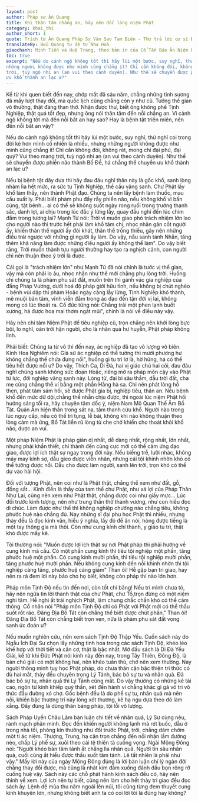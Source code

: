 ```yaml
---
layout: post
author: Pháp sư Ấn Quang
title: Khi thân tâm chẳng an, hãy nên dốc lòng niệm Phật 
category: khai_thi
author_short: 1
quote: Trích từ Ấn Quang Pháp Sư Văn Sao Tam Biên - Thư trả lời cư sĩ Đặng Bá Thành - Thư thứ nhất
translateBy: Bửu Quang tự đệ tử Như Hoà
giaochanh: Minh Tiến và Huệ Trang, theo bản in của Cổ Tấn Báo Ân Niệm Phật Đường, năm 2002.
toc: true
excerpt: "Nếu do cảnh ngộ không tốt thì hãy lùi một bước, suy nghĩ, thử nghĩ coi trong đời kẻ hơn mình cố nhiên là nhiều, nhưng
những người không được như mình cũng chẳng ít! Chỉ cần không đói, không rét, mong chi đại phú, đại quý? Vui theo mạng
trời, tuỳ ngộ nhi an (an vui theo cảnh duyên). Như thế sẽ chuyển được phiền não thành Bồ Đề, há chẳng thể chuyển
ưu khổ thành an lạc ư?"
---
```


Kể từ khi quen biết đến nay, chớp mắt đã sáu năm, chẳng những tinh sương đã mấy lượt thay đổi, mà quốc lịch cũng
chẳng còn y như cũ. Tướng thế gian vô thường, thật đáng than thở. Nhận được thư, biết ông không phế Tịnh Nghiệp,
thật quá tốt đẹp, nhưng ông nói thân tâm đến nỗi chẳng an. Vì cảnh ngộ không tốt mà đến nỗi bất an hay sao? Hay là
bệnh tật triền miên, nên đến nỗi bất an vậy?

Nếu do cảnh ngộ không tốt thì hãy lùi một bước, suy nghĩ, thử nghĩ coi trong đời kẻ hơn mình cố nhiên là nhiều, nhưng
những người không được như mình cũng chẳng ít! Chỉ cần không đói, không rét, mong chi đại phú, đại quý? Vui theo mạng
trời, tuỳ ngộ nhi an (an vui theo cảnh duyên). Như thế sẽ chuyển được phiền não thành Bồ Đề, há chẳng thể chuyển
ưu khổ thành an lạc ư?

Nếu bị bệnh tật dây dưa thì hãy đau đáu nghĩ thân này là gốc khổ, sanh lòng nhàm lìa hết mức, ra sức tu Tịnh Nghiệp,
thề cầu vãng sanh. Chư Phật lấy khổ làm thầy, nên thành Phật đạo. Chúng ta nên lấy bệnh làm thuốc, mau cầu xuất ly.
Phải biết phàm phu đầy rẫy phiền não, nếu không khổ vì bần cùng, tật bệnh... ai có thể sẽ không suốt ngày rong ruổi
trong trường thanh sắc, danh lợi, ai chịu trong lúc đắc ý lừng lẫy, quay đầu nghĩ đến lúc chìm đắm trong tương lai?
Mạnh Tử nói: Trời vì muốn giao phó trách nhiệm lớn lao cho người nào thì trước hết phải làm khổ tâm chí, nhọc nhằn gân
cốt người ấy, khiến thân thể người ấy đói khát, thân thể trống thiếu, gây nên những điều trái ngược với những gì người
ấy làm. Do vậy, nẫu sanh tánh Nhẫn, tăng thêm khả năng làm được những điều người ấy không thể làm". Do vậy biết rằng,
Trời muốn
thành tựu người thường hay tạo ra nghịch cảnh, con người chỉ nên thuận theo ý trời là được.

Cái gọi là "trách nhiệm lớn" như Mạnh Tử đã nói chính là tước vị thế gian, vậy mà còn phải lo âu, nhọc nhằn như thế mới
chẳng
phụ lòng trời. Huống chi chúng ta là phàm phu sát đất, muốn trên thì gánh vác gia nghiệp của đấng Pháp Vương, dưới hoá
độ pháp giới hữu tình, nếu không bị chút nghèo - bệnh vùi dập thì phàm Hoặc ngày càng lẫy lừng, Tịnh Nghiệp khó thành,
mê muội bản tâm, vĩnh viễn đắm trong ác đạo đến tận đời vị lai, không mong có lúc thoát ra. Cổ đức từng nói: Chẳng trải
một phen
lạnh buốt xương, há được hoa mai thơm ngát mũi", chính là nói về điều này vậy.

Hãy nên chí tâm Niệm Phật để tiêu nghiệp cũ, trọn chẳng nên khởi lòng bực bội, lo nghĩ, oán trời hận người, cho là
nhân quả hư huyễn, Phật pháp không linh.

Phải biết: Chúng ta từ vô thỉ đến nay, ác nghiệp đã tạo vô lượng vô biên. Kinh Hoa Nghiêm nói: Giả sử ác nghiệp có thể
tướng thì mười phương hư không chẳng thể chứa đựng nổi", huống gì tu trì lơ là, hờ hững, há có thể tiêu hết được nổi ư?
Do vậy,
Thích Ca, Di Đà, hai vị giáo chủ hai cõi, đau đáu nghĩ chúng sanh không sức đoạn Hoặc, riêng mở ra pháp môn cậy vào Phật
từ lực, đới nghiệp vãng sanh này. Lòng từ, đại bi sâu thẳm, dẫu trời đất, cha mẹ cũng chẳng thể ví bằng một phần Hằng hà
sa.
Chỉ nên phát lòng hổ thẹn, phát tâm sám hối, sẽ được Phật gia bị, nghiệp tiêu, thân an. Nếu bệnh khổ đến mức dữ
dội,chẳng thể nhẫn chịu
được, thì ngoài lúc niệm Phật hồi hướng sáng tối ra, hãy chuyên tâm dốc ý, niệm Nam Mô Quan Thế Âm Bồ Tát. Quán Âm hiện
thân trong sát na, tầm thanh cứu khổ. Người nào trong lúc nguy cấp, nếu có thể trì tụng, lễ bái, không khi nào không
thuận theo lòng
cảm mà ứng, Bồ Tát liền rũ lòng từ che chở khiến cho thoát khỏi khổ não, được an vui.

Một pháp Niệm Phật là pháp giản dị nhất, dễ dàng nhất, rộng nhất, lớn nhất, nhưng phải khẩn thiết, chí thành đến cùng
cực
mới có thể cảm ứng đạo giao, được lợi ích thật sự ngay trong đời này. Nếu biếng trễ, lười nhác, không mảy may kính sợ,
dẫu gieo được viễn nhân, nhưng cái tội khinh nhờn khó có thể tưởng được nổi. Dẫu cho được làm người, sanh lên trời, trọn
khó có
thể dự vào hải hội.

Đối với tượng Phật, nên coi như là Phật thật, chẳng thể xem như đất, gỗ, đồng sắt... Kinh điển là thầy của tam thế
chư Phật, như xá lợi của Pháp Thân Như Lai, cũng nên xem như Phật thật, chẳng được coi như giấy mực... Lúc đối trước
kinh
tượng, nên như trung thần thờ thánh vương, như con hiếu đọc di chúc. Làm được như thế thì không nghiệp chướng nào chẳng
tiêu, không phước huệ nào chẳng đủ. Nay những sĩ đại phu học Phật thì nhiều, nhưng thày đều là đọc kinh văn, hiểu ý
nghĩa,
lấy đó để ăn nói, hòng được tiếng là một tay thông gia mà thôi. Còn như cung kính chí thành, y giáo tu trì, thật khó
được mấy kẻ. 


Tôi thường nói: "Muốn được lợi ích thật sự nơi Phật pháp thì phải hướng về cung kính mà cầu. Có một phần cung kính thì tiêu 
tội nghiệp một phần, tăng phước huệ một phần. Có cung kính mười phần, thì tiêu tội nghiệp mười phần, tăng phước huệ mười phần.
Nếu không cung kính đến nỗi khinh nhờn thì tội nghiệp càng tăng, phước huệ càng giảm" Than ôi! Hễ gặp bạn tri giao, 
hay nên ra rả đem lời này bảo cho họ biết, không còn pháp thí nào lớn hơn. 

Pháp môn Tịnh Độ nếu tin đến nơi, còn tốt chi bằng! Nếu trí mình chưa tỏ, hãy nên ngửa tin lời thành thật của chư 
Phật, chư Tổ,trọn đừng có một niệm nghi tâm. Hễ nghi ắt trái nghịch Phật, lâm chung chắc chắn khó có thể cảm thông. Cổ nhân nói "Pháp 
môn Tịnh Độ chỉ có Phật với Phật mới có thể thấu suốt rốt ráo. Đăng Địa Bồ Tát còn chẳng thể biết được chút phần." Than ôi! Đăng 
Địa Bồ Tát còn chẳng biết trọn vẹn, nữa là phàm phu sát đất vọng sanh ức đoán ư? 

Nếu muốn nghiên cứu, nên xem sách Tịnh Độ Thập Yếu. Cuốn sách này do Ngẫu Ích Đại Sư chọn lấy những tinh hoa trong các sách 
Tịnh Độ, khéo léo khế hợp với thời tiết và căn cơ, thật là bậc nhất. Mở đầu sách là Di Đà Yếu Giải, kể từ khi Đức Phật nói kinh này 
đến nay, trong Tây Thiên, Đông Độ, là bản chú giải có một không hai, nên khéo tuân thủ, chớ nên xem thường. Nay người thông minh tuy 
học Phật pháp, do chưa thân cận bậc thiện tri thức có đủ hai mắt, thảy đều chuyên trọng Lý Tánh, bác bỏ sự tu và nhân quả. Đã bác 
bỏ sự tu, nhân quả thì Lý Tánh cũng mất. Do vậy thường có những kẻ tài cao, ngôn từ kinh khiếp quỷ thần, xét đến hành vi chẳng khác gì 
gã vô tri vô thức đầu đường xó chợ. Gốc bệnh đều là do phế sự tu, nhân quả mà nên nỗi, khiến bậc thượng trí nảy lòng xót thương, kẻ 
hạ ngu dựa theo đó làm xằng. Đấy đúng là dùng thân báng pháp, tội lỗi vô lượng. 

Sách Pháp Uyển Châu Lâm bàn luận chi tiết về nhân quả, Lý Sự cùng nêu, rành mạch phân minh. Đọc đến khiến người không lạnh mà rét buốc, 
dẫu ở trong nhà tối, phòng kín thường như đối trước Phật, trời, chẳng dám chớm một tí ác niệm. Thượng, Trung, hạ căn trọn chẳng đến nỗi 
nhận lầm đường nẻo, chấp Lý phế sự, xuôi theo cái tệ thiên tà cuồng vọng. Ngài Mộng Đông nói: "Người khéo bàn tâm tánh ắt chẳng lìa 
nhân quả. Người tin sâu nhân quả, cuối cùng ắt hiểu được thấu suốt tâm tánh. Lẽ tất nhiên là phải như vậy." Mấy lời này của ngày Mộng Đông 
đúng là lời bàn luận chí lý ngàn đời chẳng thay đổi được, mà cũng là nhát kim đâm xuống đảnh đầu bọn rông rỡ cuồng huệ vậy. Sách này các chỗ phát 
hành kinh sách đều có, hãy nên thỉnh về xem. Lợi ích nên tự biết, cũng nên làm cho hết thảy tri giao đều đọc sách ấy. Lệnh đệ mùa thu năm ngoái 
lên núi, tôi cũng từng đem thuyết cung kính khuyên lơn, nhưng không biết anh ta có coi lời tôi là đúng hay không?


